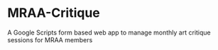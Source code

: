 # MRAA-Critique
A Google Scripts form based web app to manage monthly art critique sessions for MRAA members
